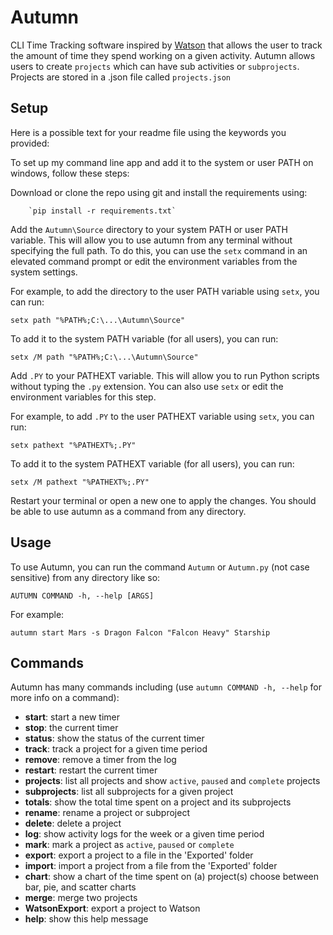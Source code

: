 # Autumn
CLI Time Tracking software inspired by [Watson](https://github.com/TailorDev/Watson) that allows the user to track the amount of time they spend working on a given activity. 
Autumn allows users to create `projects` which can have sub activities or `subprojects`.
Projects are stored in a .json file called `projects.json`

## Setup
Here is a possible text for your readme file using the keywords you provided:

To set up my command line app and add it to the system or user PATH on windows, follow these steps:

Download or clone the repo using git and install the requirements using:

        `pip install -r requirements.txt`

Add the `Autumn\Source` directory to your system PATH or user PATH variable. This will allow you to use autumn from any terminal without specifying the full path. 
To do this, you can use the `setx` command in an elevated command prompt or edit the environment variables from the system settings.

For example, to add the directory to the user PATH variable using `setx`, you can run:

`setx path "%PATH%;C:\...\Autumn\Source"`

To add it to the system PATH variable (for all users), you can run:

`setx /M path "%PATH%;C:\...\Autumn\Source"`

Add `.PY` to your PATHEXT variable. This will allow you to run Python scripts without typing the `.py` extension. You can also use `setx` or edit the environment variables for this step.

For example, to add `.PY` to the user PATHEXT variable using `setx`, you can run:

`setx pathext "%PATHEXT%;.PY"`

To add it to the system PATHEXT variable (for all users), you can run:

`setx /M pathext "%PATHEXT%;.PY"`

Restart your terminal or open a new one to apply the changes. You should be able to use autumn as a command from any directory.

## Usage

To use Autumn, you can run the command `Autumn` or `Autumn.py` (not case sensitive) from any directory like so:


`AUTUMN COMMAND -h, --help [ARGS]`

For example:

`autumn start Mars -s Dragon Falcon "Falcon Heavy" Starship`

## Commands
Autumn has many commands including (use `autumn COMMAND -h, --help` for more info on a command):
- **start**: start a new timer
- **stop**: the current timer
- **status**: show the status of the current timer
- **track**: track a project for a given time period
- **remove**: remove a timer from the log
- **restart**: restart the current timer
- **projects**: list all projects and show `active`, `paused` and `complete` projects
- **subprojects**: list all subprojects for a given project
- **totals**: show the total time spent on a project and its subprojects
- **rename**: rename a project or subproject
- **delete**: delete a project
- **log**: show activity logs for the week or a given time period
- **mark**: mark a project as `active`, `paused` or `complete`
- **export**: export a project to a file in the 'Exported' folder
- **import**: import a project from a file from the 'Exported' folder
- **chart**: show a chart of the time spent on (a) project(s) choose between bar, pie, and scatter charts
- **merge**: merge two projects
- **WatsonExport**: export a project to Watson
- **help**: show this help message


[//]: # (## Usage Examples)

[//]: # ()
[//]: # (### Windows Powershell &#40;renamed `args.py` to `Autumn.py`&#41;)

[//]: # ()
[//]: # (![Autumn2]&#40;https://user-images.githubusercontent.com/63872314/172476433-4be3a8d3-c3ef-4a17-b490-2cc1e1a56abb.gif&#41;)

